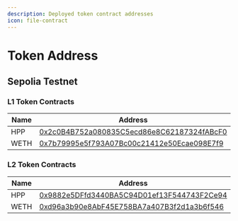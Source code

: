 ```yaml
---
description: Deployed token contract addresses
icon: file-contract
---
```


# Token Address

## Sepolia Testnet

### L1 Token Contracts

<table><thead><tr><th width="320.34765625">Name</th><th>Address</th></tr></thead><tbody><tr><td>HPP</td><td><a href="https://sepolia.etherscan.io/token/0x2c0B4B752a080835C5ecd86e8C62187324fABcF0">0x2c0B4B752a080835C5ecd86e8C62187324fABcF0</a></td></tr><tr><td>WETH</td><td><a href="https://sepolia.etherscan.io/address/0x7b79995e5f793A07Bc00c21412e50Ecae098E7f9">0x7b79995e5f793A07Bc00c21412e50Ecae098E7f9</a></td></tr></tbody></table>

### L2 Token Contracts

<table><thead><tr><th width="319.8359375">Name</th><th>Address</th></tr></thead><tbody><tr><td>HPP</td><td><a href="https://sepolia-explorer.hpp.io/token/0x9882e5DFfd3440BA5C94D01ef13F544743F2Ce94">0x9882e5DFfd3440BA5C94D01ef13F544743F2Ce94</a></td></tr><tr><td>WETH</td><td><a href="https://sepolia-explorer.hpp.io/address/0xd96a3b90e8AbF45E758BA7a407B3f2d1a3b6f546">0xd96a3b90e8AbF45E758BA7a407B3f2d1a3b6f546</a></td></tr></tbody></table>
